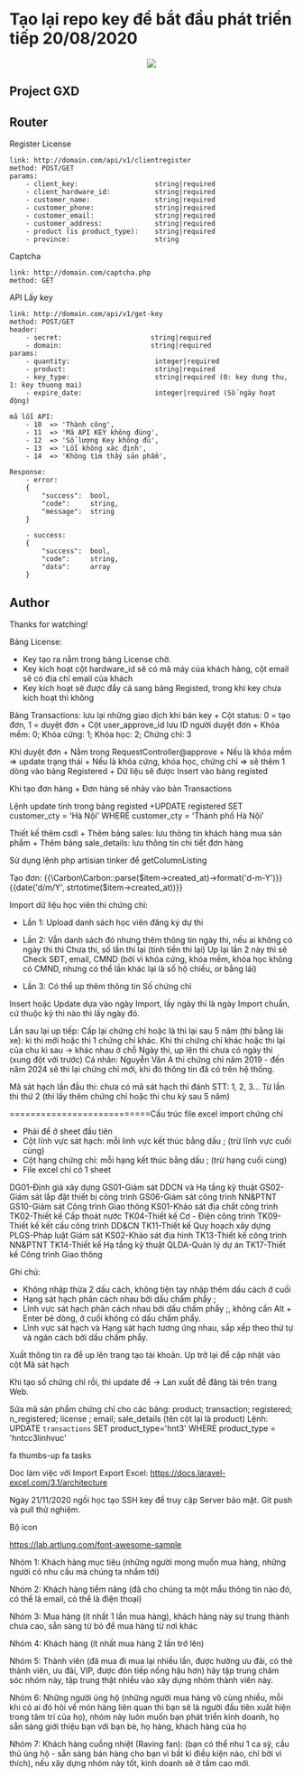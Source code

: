 # Tạo lại repo key để bắt đầu phát triển tiếp 20/08/2020

<p align="center"><img src="https://laravel.com/assets/img/components/logo-laravel.svg"></p>


## Project GXD

## Router

Register License
```
link: http://domain.com/api/v1/clientregister
method: POST/GET
params: 
    - client_key:                   string|required
    - client_hardware_id:           string|required
    - customer_name:                string|required
    - customer_phone:               string|required
    - customer_email:               string|required
    - customer_address:             string|required
    - product (is product_type):    string|required
    - province:                     string
```

Captcha
```
link: http://domain.com/captcha.php
method: GET
```

API Lấy key
```
link: http://domain.com/api/v1/get-key
method: POST/GET
header: 
    - secret:                      string|required
    - domain:                      string|required
params: 
    - quantity:                     integer|required
    - product:                      string|required
    - key_type:                     string|required (0: key dung thu, 1: key thuong mai)
    - expire_date:                  integer|required (Số ngày hoạt động)
```

```$xslt
mã lỗi API: 
    - 10  => 'Thành công',
    - 11  => 'Mã API KEY không đúng',
    - 12  => 'Số lượng Key không đủ',
    - 13  => 'Lỗi không xác định',
    - 14  => 'Không tìm thấy sản phẩm',
```

```$xslt
Response: 
    - error: 
    {
        "success":  bool,
        "code":     string,
        "message":  string
    }
    
    - success: 
    {
        "success":  bool,
        "code":     string,
        "data":     array
    }
```

## Author

Thanks for watching!

Bảng License:
- Key tạo ra nằm trong bảng License chờ.
- Key kích hoạt cột hardware_id sẽ có mã máy của khách hàng, cột email sẽ có địa chỉ email của khách
- Key kích hoạt sẽ được đẩy cả sang bảng Registed, trong khi key chưa kích hoạt thì không

Bảng Transactions: lưu lại những giao dịch khi bán key
    + Cột status: 0 = tạo đơn, 1 = duyệt đơn
    + Cột user_approve_id lưu ID người duyệt đơn
    + Khóa mềm: 0; Khóa cứng: 1; Khóa học: 2; Chứng chỉ: 3

Khi duyệt đơn
    + Nằm trong RequestController@approve
    + Nếu là khóa mềm => update trạng thái
    + Nếu là khóa cứng, khóa học, chứng chỉ => sẽ thêm 1 dòng vào bảng Registered
    + Dữ liệu sẽ được Insert vào bảng registed

Khi tạo đơn hàng
    + Đơn hàng sẽ nhảy vào bản Transactions

Lệnh update tỉnh trong bảng registed
    +UPDATE registered SET customer_cty = 'Hà Nội' WHERE customer_cty = 'Thành phố Hà Nội'

Thiết kế thêm csdl
    + Thêm bảng sales: lưu thông tin khách hàng mua sản phẩm
    + Thêm bảng sale_details: lưu thông tin chi tiết đơn hàng

Sử dụng lệnh php artisian tinker để getColumnListing


Tạo đơn: {{\Carbon\Carbon::parse($item->created_at)->format('d-m-Y')}}
{{date('d/m/Y', strtotime($item->created_at))}}

Import dữ liệu học viên thi chứng chỉ:
- Lần 1: Upload danh sách học viên đăng ký dự thi
- Lần 2: Vẫn danh sách đó nhưng thêm thông tin ngày thi, nếu ai không có ngày thi thì Chưa thi, số lần thi lại (tính tiền thi lại)
Up lại lần 2 này thì sẽ Check SĐT, email, CMND (bởi vì khóa cứng, khóa mềm, khóa học không có CMND, nhưng có thể lần khác lại là số hộ chiếu, or bằng lái)

- Lần 3: Có thể up thêm thông tin Số chứng chỉ

Insert hoặc Update dựa vào ngày Import, lấy ngày thi là ngày Import chuẩn, cứ thuộc kỳ thi nào thì lấy ngày đó.

Lần sau lại up tiếp: Cấp lại chứng chỉ hoặc là thi lại sau 5 năm (thi bằng lái xe): kì thi mới hoặc thi 1 chứng chỉ khác.
Khi thi chứng chỉ khác hoặc thi lại của chu kì sau -> khác nhau ở chỗ Ngày thi, up lên thì chưa có ngày thi (xung đột với trước)
Cá nhân: Nguyễn Văn A thi chứng chỉ năm 2019 - đến năm 2024 sẽ thi lại chứng chỉ mới, khi đó thông tin đã có trên hệ thống.


Mã sát hạch lần đầu thi: chưa có mã sát hạch thì đánh STT: 1, 2, 3... Từ lần thi thứ 2 (thi lấy thêm chứng chỉ hoặc thi chu kỳ sau 5 năm)



===========================Cấu trúc file excel import chứng chỉ

- Phải để ở sheet đầu tiên
- Cột lĩnh vực sát hạch: mỗi linh vực kết thúc bằng dấu ; (trừ lĩnh vực cuối cùng)
- Cột hạng chứng chỉ: mỗi hạng kết thúc bằng dấu ; (trừ hạng cuối cùng)
- File excel chỉ có 1 sheet

DG01-Định giá xây dựng
GS01-Giám sát DDCN và Hạ tầng kỹ thuật
GS02-Giám sát lắp đặt thiết bị công trình
GS06-Giám sát công trình NN&PTNT
GS10-Giám sát Công trình Giao thông
KS01-Khảo sát địa chất công trình
TK02-Thiết kế Cấp thoát nước
TK04-Thiết kế Cơ - Điện công trình
TK09-Thiết kế kết cấu công trình DD&CN
TK11-Thiết kế Quy hoạch xây dựng
PLGS-Pháp luật Giám sát
KS02-Khảo sát địa hình
TK13-Thiết kế công trình NN&PTNT
TK14-Thiết kế Hạ tầng kỹ thuật
QLDA-Quản lý dự án
TK17-Thiết kế Công trình Giao thông

Ghi chú:
 - Không nhập thừa 2 dấu cách, không tiện tay nhập thêm dấu cách ở cuối
 - Hạng sát hạch phân cách nhau bởi dấu chấm phẩy ;
 - Lĩnh vực sát hạch phân cách nhau bởi dấu chấm phẩy ;, không cần Alt + Enter bẻ dòng, ở cuối không có dấu chấm phẩy.
 - Lĩnh vực sát hạch và Hạng sát hạch tương ứng nhau, sắp xếp theo thứ tự và ngăn cách bởi dấu chấm phẩy.

Xuất thông tin ra để up lên trang tạo tài khoản.
Up trở lại để cập nhật vào cột Mã sát hạch

Khi tạo số chứng chỉ rồi, thì update để -> Lan xuất để đăng tải trên trang Web.

Sửa mã sản phẩm chứng chỉ cho các bảng: product; transaction; registered; n_registered; license ; email; sale_details (tên cột lại là product)
Lệnh:
UPDATE `transactions` SET product_type='hnt3' WHERE product_type = 'hntcc3linhvuc'


fa thumbs-up
fa tasks

Doc làm việc với Import Export Excel: https://docs.laravel-excel.com/3.1/architecture

Ngày 21/11/2020 ngồi học tạo SSH key để truy cập Server bảo mật. Git push và pull thử nghiệm.

Bộ icon

https://lab.artlung.com/font-awesome-sample

Nhóm 1: Khách hàng mục tiêu (những người mong muốn mua hàng, những người có nhu cầu mà chúng ta nhắm tới)
                </p>
                <p>
                Nhóm 2: Khách hàng tiềm năng (đã cho chúng ta một mẩu thông tin nào đó, có thể là email, có thể là điện thoại)
                </p>
                <p>
                Nhóm 3: Mua hàng (ít nhất 1 lần mua hàng), khách hàng này sự trung thành chưa cao, sẵn sàng từ bỏ để mua hàng từ nơi khác
                </p>
                <p>
                Nhóm 4: Khách hàng (ít nhất mua hàng 2 lần trở lên)
                </p>
                <p>
                Nhóm 5: Thành viên (đã mua đi mua lại nhiều lần, được hưởng ưu đãi, có thẻ thành viên, ưu đãi, VIP, được đón tiếp nồng hậu hơn) hãy tập trung chăm sóc nhóm này, tập trung thật nhiều vào xây dựng nhóm thành viên này.
                </p>
                <p>
                Nhóm 6: Những người ủng hộ (những người mua hàng vô cùng nhiều, mỗi khi có ai đó hỏi về món hàng liên quan thì bạn sẽ là người đầu tiên xuất hiện trong tâm trí của họ), nhóm này luôn muốn bạn phát triển kinh doanh, họ sẵn sàng giới thiệu bạn với bạn bè, họ hàng, khách hàng của họ
                </p>
                <p>
                Nhóm 7: Khách hàng cuồng nhiệt (Raving fan): (bạn có thể như 1 ca sỹ, cầu thủ ủng hộ - sẵn sàng bán hàng cho bạn vì bất kì điều kiện nào, chỉ bởi vì thích), nếu xây dựng nhóm này tốt, kinh doanh sẽ ở tầm cao mới.
                </p>  